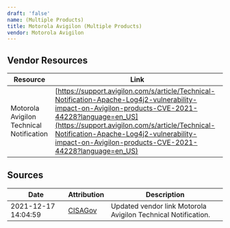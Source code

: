 ```yaml
---
draft: 'false'
name: (Multiple Products)
title: Motorola Avigilon (Multiple Products)
vendor: Motorola Avigilon
---
```


## Vendor Resources
| Resource | Link |
| --- | --- |
| Motorola Avigilon Technical Notification | [https://support.avigilon.com/s/article/Technical-Notification-Apache-Log4j2-vulnerability-impact-on-Avigilon-products-CVE-2021-44228?language=en_US](https://support.avigilon.com/s/article/Technical-Notification-Apache-Log4j2-vulnerability-impact-on-Avigilon-products-CVE-2021-44228?language=en_US) |



## Sources
| Date | Attribution | Description |
| --- | --- | --- |
| 2021-12-17 14:04:59 | [CISAGov](https://raw.githubusercontent.com/cisagov/log4j-affected-db/develop/README.md) | Updated vendor link Motorola Avigilon Technical Notification.  |
